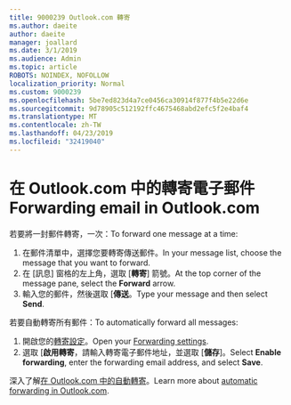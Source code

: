 ```yaml
---
title: 9000239 Outlook.com 轉寄
ms.author: daeite
author: daeite
manager: joallard
ms.date: 3/1/2019
ms.audience: Admin
ms.topic: article
ROBOTS: NOINDEX, NOFOLLOW
localization_priority: Normal
ms.custom: 9000239
ms.openlocfilehash: 5be7ed823d4a7ce0456ca30914f877f4b5e22d6e
ms.sourcegitcommit: 9d78905c512192ffc4675468abd2efc5f2e4baf4
ms.translationtype: MT
ms.contentlocale: zh-TW
ms.lasthandoff: 04/23/2019
ms.locfileid: "32419040"
---
```

# <a name="forwarding-email-in-outlookcom"></a><span data-ttu-id="8d82b-102">在 Outlook.com 中的轉寄電子郵件</span><span class="sxs-lookup"><span data-stu-id="8d82b-102">Forwarding email in Outlook.com</span></span>

<span data-ttu-id="8d82b-103">若要將一封郵件轉寄，一次：</span><span class="sxs-lookup"><span data-stu-id="8d82b-103">To forward one message at a time:</span></span>

1. <span data-ttu-id="8d82b-104">在郵件清單中，選擇您要轉寄傳送郵件。</span><span class="sxs-lookup"><span data-stu-id="8d82b-104">In your message list, choose the message that you want to forward.</span></span>
2. <span data-ttu-id="8d82b-105">在 [訊息] 窗格的左上角，選取 [**轉寄**] 箭號。</span><span class="sxs-lookup"><span data-stu-id="8d82b-105">At the top corner of the message pane, select the **Forward** arrow.</span></span>
3. <span data-ttu-id="8d82b-106">輸入您的郵件，然後選取 [**傳送**。</span><span class="sxs-lookup"><span data-stu-id="8d82b-106">Type your message and then select **Send**.</span></span>

<span data-ttu-id="8d82b-107">若要自動轉寄所有郵件：</span><span class="sxs-lookup"><span data-stu-id="8d82b-107">To automatically forward all messages:</span></span>

1. <span data-ttu-id="8d82b-108">開啟您的[轉寄設定](https://outlook.live.com/mail/options/mail/forwarding/forwardingOption)。</span><span class="sxs-lookup"><span data-stu-id="8d82b-108">Open your [Forwarding settings](https://outlook.live.com/mail/options/mail/forwarding/forwardingOption).</span></span>
2. <span data-ttu-id="8d82b-109">選取 [**啟用轉寄**，請輸入轉寄電子郵件地址，並選取 [**儲存**]。</span><span class="sxs-lookup"><span data-stu-id="8d82b-109">Select **Enable forwarding**, enter the forwarding email address, and select **Save**.</span></span>

<span data-ttu-id="8d82b-110">深入了解[在 Outlook.com 中的自動轉寄](https://support.office.com/article/6246987c-6c8f-4144-b255-14fc07007dad)。</span><span class="sxs-lookup"><span data-stu-id="8d82b-110">Learn more about [automatic forwarding in Outlook.com](https://support.office.com/article/6246987c-6c8f-4144-b255-14fc07007dad).</span></span>